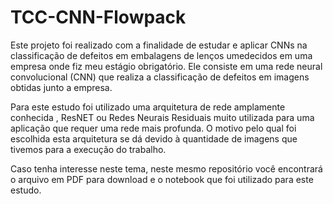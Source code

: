 # TCC-CNN-Flowpack

Este projeto foi realizado com a finalidade de estudar e aplicar CNNs na classificação de defeitos em embalagens de lenços umedecidos em uma empresa onde fiz meu estágio obrigatório. Ele consiste em uma rede neural convolucional (CNN) que realiza a classificação de defeitos em imagens obtidas junto a empresa. 

Para este estudo foi utilizado uma arquitetura de rede amplamente conhecida , ResNET ou Redes Neurais Residuais muito utilizada para uma aplicação que requer uma rede mais profunda. O motivo pelo qual foi escolhida esta arquitetura se dá devido à quantidade de imagens que tivemos para a execução do trabalho.

Caso tenha interesse neste tema, neste mesmo repositório você encontrará o arquivo em PDF para download e o notebook que foi utilizado para este estudo.
